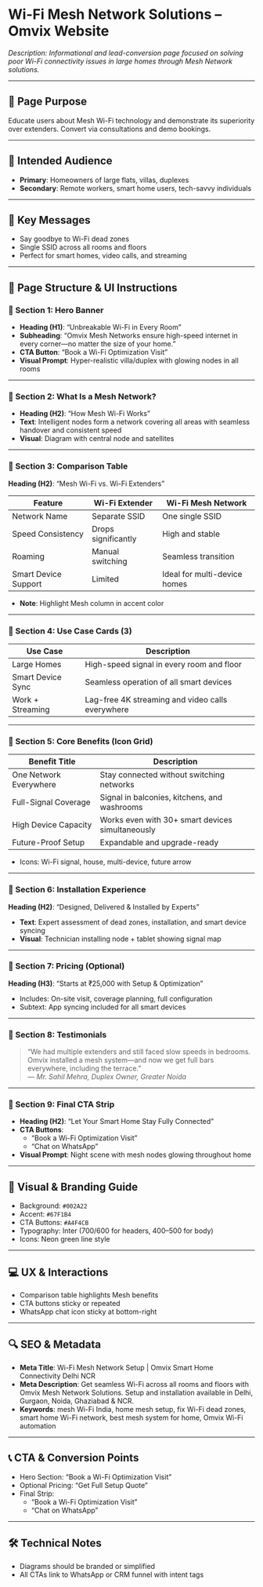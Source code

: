 # Wi-Fi Mesh Network Solutions – Omvix Website

_Description: Informational and lead-conversion page focused on solving poor Wi-Fi connectivity issues in large homes through Mesh Network solutions._

---

## 🎯 Page Purpose

Educate users about Mesh Wi-Fi technology and demonstrate its superiority over extenders. Convert via consultations and demo bookings.

---

## 👥 Intended Audience

- **Primary**: Homeowners of large flats, villas, duplexes
- **Secondary**: Remote workers, smart home users, tech-savvy individuals

---

## 🔑 Key Messages

- Say goodbye to Wi-Fi dead zones
- Single SSID across all rooms and floors
- Perfect for smart homes, video calls, and streaming

---

## 🧱 Page Structure & UI Instructions

### 🔹 Section 1: Hero Banner

- **Heading (H1)**: “Unbreakable Wi-Fi in Every Room”
- **Subheading**: “Omvix Mesh Networks ensure high-speed internet in every corner—no matter the size of your home.”
- **CTA Button**: “Book a Wi-Fi Optimization Visit”
- **Visual Prompt**: Hyper-realistic villa/duplex with glowing nodes in all rooms

---

### 🔹 Section 2: What Is a Mesh Network?

- **Heading (H2)**: “How Mesh Wi-Fi Works”
- **Text**: Intelligent nodes form a network covering all areas with seamless handover and consistent speed
- **Visual**: Diagram with central node and satellites

---

### 🔹 Section 3: Comparison Table

**Heading (H2)**: “Mesh Wi-Fi vs. Wi-Fi Extenders”

| Feature              | Wi-Fi Extender       | Wi-Fi Mesh Network          |
|----------------------|----------------------|------------------------------|
| Network Name         | Separate SSID        | One single SSID              |
| Speed Consistency    | Drops significantly  | High and stable              |
| Roaming              | Manual switching     | Seamless transition          |
| Smart Device Support | Limited              | Ideal for multi-device homes |

- **Note**: Highlight Mesh column in accent color

---

### 🔹 Section 4: Use Case Cards (3)

| Use Case            | Description                                                  |
|---------------------|--------------------------------------------------------------|
| Large Homes         | High-speed signal in every room and floor                    |
| Smart Device Sync   | Seamless operation of all smart devices                      |
| Work + Streaming    | Lag-free 4K streaming and video calls everywhere             |

---

### 🔹 Section 5: Core Benefits (Icon Grid)

| Benefit Title         | Description                                                  |
|------------------------|--------------------------------------------------------------|
| One Network Everywhere | Stay connected without switching networks                   |
| Full-Signal Coverage   | Signal in balconies, kitchens, and washrooms                |
| High Device Capacity   | Works even with 30+ smart devices simultaneously            |
| Future-Proof Setup     | Expandable and upgrade-ready                                |

- Icons: Wi-Fi signal, house, multi-device, future arrow

---

### 🔹 Section 6: Installation Experience

**Heading (H2)**: “Designed, Delivered & Installed by Experts”

- **Text**: Expert assessment of dead zones, installation, and smart device syncing
- **Visual**: Technician installing node + tablet showing signal map

---

### 🔹 Section 7: Pricing (Optional)

**Heading (H3)**: “Starts at ₹25,000 with Setup & Optimization”

- Includes: On-site visit, coverage planning, full configuration
- Subtext: App syncing included for all smart devices

---

### 🔹 Section 8: Testimonials

> “We had multiple extenders and still faced slow speeds in bedrooms. Omvix installed a mesh system—and now we get full bars everywhere, including the terrace.”  
— *Mr. Sahil Mehra, Duplex Owner, Greater Noida*

---

### 🔹 Section 9: Final CTA Strip

- **Heading (H2)**: “Let Your Smart Home Stay Fully Connected”
- **CTA Buttons**:
  - “Book a Wi-Fi Optimization Visit”
  - “Chat on WhatsApp”
- **Visual Prompt**: Night scene with mesh nodes glowing throughout home

---

## 🎨 Visual & Branding Guide

- Background: `#002A22`
- Accent: `#67F1B4`
- CTA Buttons: `#A4F4CB`
- Typography: Inter (700/600 for headers, 400–500 for body)
- Icons: Neon green line style

---

## 💻 UX & Interactions

- Comparison table highlights Mesh benefits
- CTA buttons sticky or repeated
- WhatsApp chat icon sticky at bottom-right

---

## 🔍 SEO & Metadata

- **Meta Title**: Wi-Fi Mesh Network Setup | Omvix Smart Home Connectivity Delhi NCR
- **Meta Description**: Get seamless Wi-Fi across all rooms and floors with Omvix Mesh Network Solutions. Setup and installation available in Delhi, Gurgaon, Noida, Ghaziabad & NCR.
- **Keywords**: mesh Wi-Fi India, home mesh setup, fix Wi-Fi dead zones, smart home Wi-Fi network, best mesh system for home, Omvix Wi-Fi automation

---

## 📞 CTA & Conversion Points

- Hero Section: “Book a Wi-Fi Optimization Visit”
- Optional Pricing: “Get Full Setup Quote”
- Final Strip:
  - “Book a Wi-Fi Optimization Visit”
  - “Chat on WhatsApp”

---

## 🛠 Technical Notes

- Diagrams should be branded or simplified
- All CTAs link to WhatsApp or CRM funnel with intent tags
